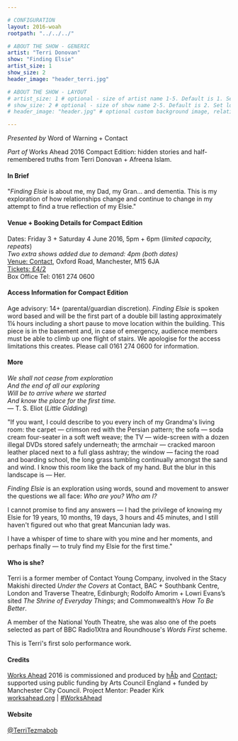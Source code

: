 ```yaml
---

# CONFIGURATION
layout: 2016-woah
rootpath: "../../../"

# ABOUT THE SHOW - GENERIC
artist: "Terri Donovan"
show: "Finding Elsie"
artist_size: 1
show_size: 2
header_image: "header_terri.jpg"

# ABOUT THE SHOW - LAYOUT
# artist_size: 1 # optional - size of artist name 1-5. Default is 1. Set longer names to lower values
# show_size: 2 # optional - size of show name 2-5. Default is 2. Set longer names to lower values
# header_image: "header.jpg" # optional custom background image, relative to current page

---
```

*Presented by* Word of Warning + Contact        
           
*Part of* Works Ahead 2016 Compact Edition: hidden stories and half-remembered truths from Terri Donovan + Afreena Islam.      
         
#### In Brief                      
"*Finding Elsie* is about me, my Dad, my Gran… and dementia. This is my exploration of how relationships change and continue to change in my attempt to find a true reflection of my Elsie."        
               
#### Venue + Booking Details for Compact Edition        
Dates: Friday 3 + Saturday 4 June 2016, 5pm + 6pm (*limited capacity, repeats*)        
*Two extra shows added due to demand: 4pm (both dates)*              
<a href="http://contactmcr.com/visit/getting-here" target="_blank">Venue: Contact</a>, Oxford Road, Manchester, M15 6JA         
<a href="http://contactmcr.com/whats-on/56892-works-ahead-compact-edition/booking" target="_blank">Tickets: £4/2</a>               
Box Office Tel: 0161 274 0600         
             
#### Access Information for Compact Edition        
Age advisory: 14+ (parental/guardian discretion). *Finding Elsie* is spoken word based and will be the first part of a double bill lasting approximately 1¼ hours including a short pause to move location within the building. 
This piece is in the basement and, in case of emergency, audience members must be able to climb up one flight of stairs.  We apologise for the access limitations this creates.   Please call 0161 274 0600 for information.         
            
#### More               
*We shall not cease from exploration<br>And the end of all our exploring<br>Will be to arrive where we started<br>And know the place for the first time.*<br>— T. S. Eliot (*Little Gidding*)            
             
"If you want, I could describe to you every inch of my Grandma's living room: the carpet — crimson red with the Persian pattern; the sofa — soda cream four-seater in a soft weft weave; the TV — wide-screen with a dozen illegal DVDs stored safely underneath; the armchair — cracked maroon leather placed next to a full glass ashtray; the window — facing the road and boarding school, the long grass tumbling continually amongst the sand and wind. I know this room like the back of my hand. But the blur in this landscape is — Her.               
            
*Finding Elsie* is an exploration using words, sound and movement to answer the questions we all face: *Who are you? Who am I?*                
             
I cannot promise to find any answers — I had the privilege of knowing my Elsie for 19 years, 10 months, 19 days, 3 hours and 45 minutes, and I still haven't figured out who that great Mancunian lady was.       

I have a whisper of time to share with you mine and her moments, and perhaps finally — to truly find my Elsie for the first time."                
            
#### Who is she?  
Terri is a former member of Contact Young Company, involved in the Stacy Makishi directed *Under the Covers* at Contact, BAC + Southbank Centre, London and Traverse Theatre, Edinburgh; Rodolfo Amorim + Lowri Evans’s sited *The Shrine of Everyday Things*; and Commonwealth’s *How To Be Better*.     

A member of the National Youth Theatre, she was also one of the poets selected as part of BBC Radio1Xtra and Roundhouse's *Words First* scheme.    

This is Terri's first solo performance work.    

#### Credits           
[Works Ahead](/hab/worksahead) 2016 is commissioned and produced by [hÅb](/hab) and <a href="http://contactmcr.com" target="_blank">Contact</a>; supported using public funding by Arts Council England + funded by Manchester City Council. Project Mentor: Peader Kirk        
<a href="http://worksahead.org" target="_blank">worksahead.org</a> | <a href="http://twitter.com/hashtag/WorksAhead" target="_blank">#WorksAhead</a>
             
#### Website          
<a href="http://twitter.com/TerriTezmabob" target="_blank">@TerriTezmabob</a>
